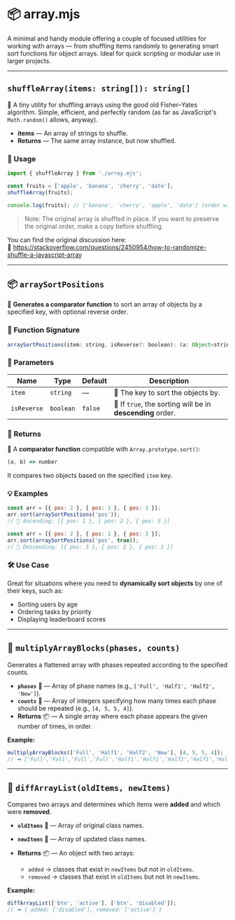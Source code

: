 # 📦 array.mjs

A minimal and handy module offering a couple of focused utilities for working with arrays — from shuffling items randomly to generating smart sort functions for object arrays. Ideal for quick scripting or modular use in larger projects.

---

## `shuffleArray(items: string[]): string[]`

🔄 A tiny utility for shuffling arrays using the good old Fisher–Yates algorithm. Simple, efficient, and perfectly random (as far as JavaScript's `Math.random()` allows, anyway).

- **items** — An array of strings to shuffle.
- **Returns** — The same array instance, but now shuffled.


### 🚀 Usage

```js
import { shuffleArray } from './array.mjs';

const fruits = ['apple', 'banana', 'cherry', 'date'];
shuffleArray(fruits);

console.log(fruits); // ['banana', 'cherry', 'apple', 'date'] (order will vary)
```

> Note: The original array is shuffled in place. If you want to preserve the original order, make a copy before shuffling.

You can find the original discussion here:  
🔗 https://stackoverflow.com/questions/2450954/how-to-randomize-shuffle-a-javascript-array

---

## 📦 `arraySortPositions`

🔧 **Generates a comparator function** to sort an array of objects by a specified key, with optional reverse order.

### 📌 Function Signature

```js
arraySortPositions(item: string, isReverse?: boolean): (a: Object<string|number, *>, b: Object<string|number, *>) => number
```

### 🧠 Parameters

| Name        | Type      | Default | Description                                                |
| ----------- | --------- | ------- | ---------------------------------------------------------- |
| `item`      | `string`  | —       | 🔑 The key to sort the objects by.                         |
| `isReverse` | `boolean` | `false` | 🔄 If `true`, the sorting will be in **descending** order. |

### 🎯 Returns

🧩 A **comparator function** compatible with `Array.prototype.sort()`:

```js
(a, b) => number
```

It compares two objects based on the specified `item` key.

### 💡 Examples

```js
const arr = [{ pos: 2 }, { pos: 1 }, { pos: 3 }];
arr.sort(arraySortPositions('pos'));
// 🔼 Ascending: [{ pos: 1 }, { pos: 2 }, { pos: 3 }]
```

```js
const arr = [{ pos: 2 }, { pos: 1 }, { pos: 3 }];
arr.sort(arraySortPositions('pos', true));
// 🔽 Descending: [{ pos: 3 }, { pos: 2 }, { pos: 1 }]
```

### 🛠️ Use Case

Great for situations where you need to **dynamically sort objects** by one of their keys, such as:

* Sorting users by age
* Ordering tasks by priority
* Displaying leaderboard scores

---

## 🔁 `multiplyArrayBlocks(phases, counts)`

Generates a flattened array with phases repeated according to the specified counts.

* **`phases`** 📝 — Array of phase names (e.g., `['Full', 'Half1', 'Half2', 'New']`).
* **`counts`** 🔢 — Array of integers specifying how many times each phase should be repeated (e.g., `[4, 5, 5, 4]`).
* **Returns** 📦 — A single array where each phase appears the given number of times, in order.

**Example:**

```js
multiplyArrayBlocks(['Full', 'Half1', 'Half2', 'New'], [4, 5, 5, 4]);
// ➡ ['Full','Full','Full','Full','Half1','Half1','Half1','Half1','Half1', ...]
```

---

## 🔀 `diffArrayList(oldItems, newItems)`

Compares two arrays and determines which items were **added** and which were **removed**.

* **`oldItems`** 📜 — Array of original class names.
* **`newItems`** 📜 — Array of updated class names.
* **Returns** 📦 — An object with two arrays:

  * `added` → classes that exist in `newItems` but not in `oldItems`.
  * `removed` → classes that exist in `oldItems` but not in `newItems`.

**Example:**

```js
diffArrayList(['btn', 'active'], ['btn', 'disabled']);
// ➡ { added: ['disabled'], removed: ['active'] }
```
